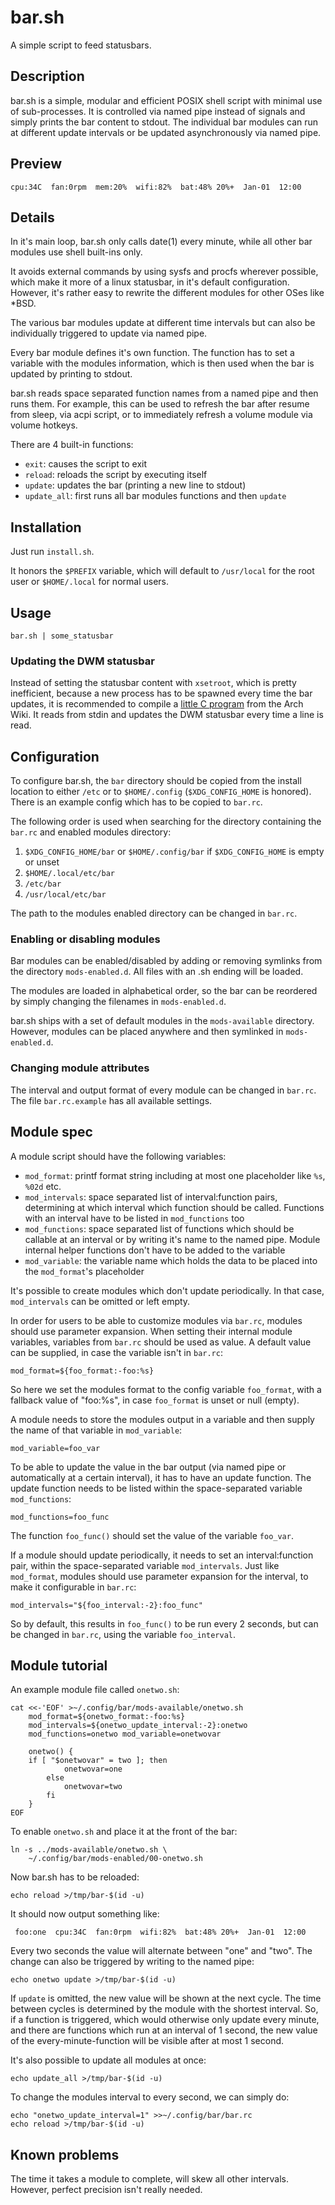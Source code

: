 # bar.sh

A simple script to feed statusbars.

## Description

bar.sh is a simple, modular and efficient POSIX shell script with
minimal use of sub-processes. It is controlled via named pipe instead of
signals and simply prints the bar content to stdout. The individual bar
modules can run at different update intervals or be updated
asynchronously via named pipe.

## Preview

    cpu:34C  fan:0rpm  mem:20%  wifi:82%  bat:48% 20%+  Jan-01  12:00

## Details

In it's main loop, bar.sh only calls date(1) every minute, while all
other bar modules use shell built-ins only.

It avoids external commands by using sysfs and procfs wherever possible,
which make it more of a linux statusbar, in it's default configuration.
However, it's rather easy to rewrite the different modules for other
OSes like *BSD.

The various bar modules update at different time intervals but can also
be individually triggered to update via named pipe.

Every bar module defines it's own function. The function has to set a
variable with the modules information, which is then used when the bar
is updated by printing to stdout.

bar.sh reads space separated function names from a named pipe and then
runs them. For example, this can be used to refresh the bar after resume
from sleep, via acpi script, or to immediately refresh a volume module
via volume hotkeys.

There are 4 built-in functions:

* `exit`: causes the script to exit
* `reload`: reloads the script by executing itself
* `update`: updates the bar (printing a new line to stdout)
* `update_all`: first runs all bar modules functions and then `update`

## Installation

Just run `install.sh`.

It honors the `$PREFIX` variable, which will default to `/usr/local` for
the root user or `$HOME/.local` for normal users.

## Usage

    bar.sh | some_statusbar

### Updating the DWM statusbar

Instead of setting the statusbar content with `xsetroot`, which is
pretty inefficient, because a new process has to be spawned every time
the bar updates, it is recommended to compile a [little C
program](https://wiki.archlinux.org/title/Dwm#Conky_statusbar) from the
Arch Wiki. It reads from stdin and updates the DWM statusbar every time
a line is read.

## Configuration

To configure bar.sh, the `bar` directory should be copied from the
install location to either `/etc` or to `$HOME/.config`
(`$XDG_CONFIG_HOME` is honored). There is an example config which has to
be copied to `bar.rc`.

The following order is used when searching for the directory containing
the `bar.rc` and enabled modules directory:

1. `$XDG_CONFIG_HOME/bar` or `$HOME/.config/bar` if `$XDG_CONFIG_HOME`
   is empty or unset
2. `$HOME/.local/etc/bar`
3. `/etc/bar`
4. `/usr/local/etc/bar`

The path to the modules enabled directory can be changed in `bar.rc`.

### Enabling or disabling modules

Bar modules can be enabled/disabled by adding or removing symlinks from
the directory `mods-enabled.d`. All files with an .sh ending will be
loaded.

The modules are loaded in alphabetical order, so the bar can be
reordered by simply changing the filenames in `mods-enabled.d`.

bar.sh ships with a set of default modules in the `mods-available`
directory. However, modules can be placed anywhere and then symlinked in
`mods-enabled.d`.

### Changing module attributes

The interval and output format of every module can be changed in
`bar.rc`. The file `bar.rc.example` has all available settings.

## Module spec

A module script should have the following variables:

* `mod_format`: printf format string including at most one placeholder
  like `%s`, `%02d` etc.
* `mod_intervals`: space separated list of interval:function
  pairs, determining at which interval which function should be called.
  Functions with an interval have to be listed in `mod_functions` too
* `mod_functions`: space separated list of functions which should
  be callable at an interval or by writing it's name to the named pipe.
  Module internal helper functions don't have to be added to the
  variable
* `mod_variable`: the variable name which holds the data to be
  placed into the `mod_format`'s placeholder

It's possible to create modules which don't update periodically. In that
case, `mod_intervals` can be omitted or left empty.

In order for users to be able to customize modules via `bar.rc`, modules
should use parameter expansion. When setting their internal module
variables, variables from `bar.rc` should be used as value. A default
value can be supplied, in case the variable isn't in `bar.rc`:

    mod_format=${foo_format:-foo:%s}

So here we set the modules format to the config variable `foo_format`,
with a fallback value of "foo:%s", in case `foo_format` is unset or null
(empty).

A module needs to store the modules output in a variable and then supply
the name of that variable in `mod_variable`:

    mod_variable=foo_var

To be able to update the value in the bar output (via named pipe or
automatically at a certain interval), it has to have an update function.
The update function needs to be listed within the space-separated
variable `mod_functions`:

    mod_functions=foo_func

The function `foo_func()` should set the value of the variable
`foo_var`.

If a module should update periodically, it needs to set an
interval:function pair, within the space-separated variable
`mod_intervals`. Just like `mod_format`, modules should use parameter
expansion for the interval, to make it configurable in `bar.rc`:

    mod_intervals="${foo_interval:-2}:foo_func"

So by default, this results in `foo_func()` to be run every 2 seconds,
but can be changed in `bar.rc`, using the variable `foo_interval`.

## Module tutorial

An example module file called `onetwo.sh`:

    cat <<-'EOF' >~/.config/bar/mods-available/onetwo.sh
    	mod_format=${onetwo_format:-foo:%s}
    	mod_intervals=${onetwo_update_interval:-2}:onetwo
    	mod_functions=onetwo mod_variable=onetwovar
    
    	onetwo() {
	    if [ "$onetwovar" = two ]; then
    	        onetwovar=one
    	    else
    	        onetwovar=two
    	    fi
    	}
    EOF

To enable `onetwo.sh` and place it at the front of the bar:

    ln -s ../mods-available/onetwo.sh \
        ~/.config/bar/mods-enabled/00-onetwo.sh

Now bar.sh has to be reloaded:

    echo reload >/tmp/bar-$(id -u)

It should now output something like:

     foo:one  cpu:34C  fan:0rpm  wifi:82%  bat:48% 20%+  Jan-01  12:00 

Every two seconds the value will alternate between "one" and "two". The
change can also be triggered by writing to the named pipe:

    echo onetwo update >/tmp/bar-$(id -u)

If `update` is omitted, the new value will be shown at the next cycle.
The time between cycles is determined by the module with the shortest
interval. So, if a function is triggered, which would otherwise only
update every minute, and there are functions which run at an interval of
1 second, the new value of the every-minute-function will be visible
after at most 1 second.

It's also possible to update all modules at once:

    echo update_all >/tmp/bar-$(id -u)

To change the modules interval to every second, we can simply do:

    echo "onetwo_update_interval=1" >>~/.config/bar/bar.rc
    echo reload >/tmp/bar-$(id -u)

## Known problems

The time it takes a module to complete, will skew all other intervals.
However, perfect precision isn't really needed.
